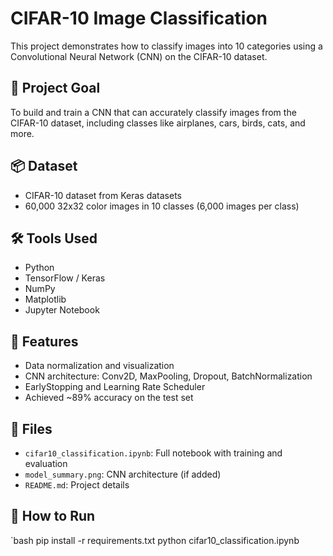 # CIFAR-10 Image Classification
This project demonstrates how to classify images into 10 categories using a Convolutional Neural Network (CNN) on the CIFAR-10 dataset.
## 🧠 Project Goal
To build and train a CNN that can accurately classify images from the CIFAR-10 dataset, including classes like airplanes, cars, birds, cats, and more.
## 📦 Dataset
- CIFAR-10 dataset from Keras datasets
- 60,000 32x32 color images in 10 classes (6,000 images per class)

## 🛠️ Tools Used

- Python
- TensorFlow / Keras
- NumPy
- Matplotlib
- Jupyter Notebook
## 🚀 Features
- Data normalization and visualization
- CNN architecture: Conv2D, MaxPooling, Dropout, BatchNormalization
- EarlyStopping and Learning Rate Scheduler
- Achieved ~89% accuracy on the test set
## 📁 Files

- `cifar10_classification.ipynb`: Full notebook with training and evaluation
- `model_summary.png`: CNN architecture (if added)
- `README.md`: Project details
## 🔗 How to Run
`bash
pip install -r requirements.txt
python cifar10_classification.ipynb

